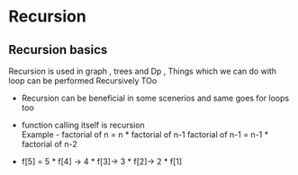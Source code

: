 # Recursion


## Recursion basics

Recursion is used in graph , trees and Dp  ,  Things which we can do with loop can be performed Recursively TOo 

* Recursion can be beneficial in some scenerios and same goes for loops too 

* function calling itself is recursion  
    Example -  factorial  of n =  n * factorial of n-1
               factorial of n-1 =  n-1 * factorial of n-2

* f[5] = 5 * f[4] -> 4 * f[3]-> 3 * f[2]-> 2 * f[1] 

